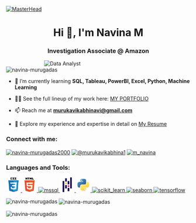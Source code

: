 [![MasterHead](https://i.pinimg.com/originals/fc/71/63/fc71635c7f1b09ed30413f59bb749582.gif)](https://navina-murugadas.github.io/Portfolio/)
<h1 align="center">Hi 👋, I'm Navina M</h1>
<h3 align="center">Investigation Associate @ Amazon</h3>
<img align="right" alt="Data Analyst" width="400" src="https://upmetrics.com/hs-fs/hubfs/Data%20analysis.gif?width=500&height=500&name=Data%20analysis.gif">

<p align="left"> <img src="https://komarev.com/ghpvc/?username=navina-murugadas&label=Profile%20views&color=0e75b6&style=flat" alt="navina-murugadas" /> </p>

- 🌱 I’m currently learning **SQL, Tableau, PowerBI, Excel, Python, Machine Learning**

- 👨‍💻 See the full lineup of my work here: [MY PORTFOLIO](https://navina-murugadas.github.io/Portfolio/)

- 📫 Reach me at **murukavikabhinavi@gmail.com**

- 📄 Explore my experience and expertise in detail on [My Resume](https://drive.google.com/open?id=11icgELJLwn1c_UdHstSmpynwIVeZaZdw&usp=drive_fs)

<h3 align="left">Connect with me:</h3>
<p align="left">
<a href="https://linkedin.com/in/navina-murugadas2000" target="blank"><img align="center" src="https://raw.githubusercontent.com/rahuldkjain/github-profile-readme-generator/master/src/images/icons/Social/linked-in-alt.svg" alt="navina-murugadas2000" height="30" width="40" /></a>
<a href="https://www.hackerrank.com/@murukavikabhina1" target="blank"><img align="center" src="https://raw.githubusercontent.com/rahuldkjain/github-profile-readme-generator/master/src/images/icons/Social/hackerrank.svg" alt="@murukavikabhina1" height="30" width="40" /></a>
<a href="https://www.leetcode.com/m_navina" target="blank"><img align="center" src="https://raw.githubusercontent.com/rahuldkjain/github-profile-readme-generator/master/src/images/icons/Social/leet-code.svg" alt="m_navina" height="30" width="40" /></a>
</p>

<h3 align="left">Languages and Tools:</h3>
<p align="left"> <a href="https://www.w3schools.com/css/" target="_blank" rel="noreferrer"> <img src="https://raw.githubusercontent.com/devicons/devicon/master/icons/css3/css3-original-wordmark.svg" alt="css3" width="40" height="40"/> </a> <a href="https://www.w3.org/html/" target="_blank" rel="noreferrer"> <img src="https://raw.githubusercontent.com/devicons/devicon/master/icons/html5/html5-original-wordmark.svg" alt="html5" width="40" height="40"/> </a> <a href="https://www.microsoft.com/en-us/sql-server" target="_blank" rel="noreferrer"> <img src="https://www.svgrepo.com/show/303229/microsoft-sql-server-logo.svg" alt="mssql" width="40" height="40"/> </a> <a href="https://pandas.pydata.org/" target="_blank" rel="noreferrer"> <img src="https://raw.githubusercontent.com/devicons/devicon/2ae2a900d2f041da66e950e4d48052658d850630/icons/pandas/pandas-original.svg" alt="pandas" width="40" height="40"/> </a> <a href="https://www.python.org" target="_blank" rel="noreferrer"> <img src="https://raw.githubusercontent.com/devicons/devicon/master/icons/python/python-original.svg" alt="python" width="40" height="40"/> </a> <a href="https://scikit-learn.org/" target="_blank" rel="noreferrer"> <img src="https://upload.wikimedia.org/wikipedia/commons/0/05/Scikit_learn_logo_small.svg" alt="scikit_learn" width="40" height="40"/> </a> <a href="https://seaborn.pydata.org/" target="_blank" rel="noreferrer"> <img src="https://seaborn.pydata.org/_images/logo-mark-lightbg.svg" alt="seaborn" width="40" height="40"/> </a> <a href="https://www.tensorflow.org" target="_blank" rel="noreferrer"> <img src="https://www.vectorlogo.zone/logos/tensorflow/tensorflow-icon.svg" alt="tensorflow" width="40" height="40"/> </a> </p>

<p><img align="left" src="https://github-readme-stats.vercel.app/api/top-langs?username=navina-murugadas&show_icons=true&locale=en&layout=compact" alt="navina-murugadas" /></p>

<p>&nbsp;<img align="center" src="https://github-readme-stats.vercel.app/api?username=navina-murugadas&show_icons=true&locale=en" alt="navina-murugadas" /></p>

<p><img align="center" src="https://github-readme-streak-stats.herokuapp.com/?user=navina-murugadas&" alt="navina-murugadas" /></p>

